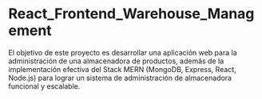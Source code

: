 # React_Frontend_Warehouse_Management
El objetivo de este proyecto es desarrollar una aplicación web para la administración de una almacenadora de productos, además de la implementación efectiva del Stack MERN (MongoDB, Express, React, Node.js) para lograr un sistema de administración de almacenadora funcional y escalable.
